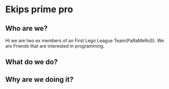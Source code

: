 # Ekips prime pro

## Who are we?

Hi we are two ex members of an First Lego League Team(PaRaMeRoS).
We are Friends that are interested in programming.

## What do we do?

## Why are we doing it?
